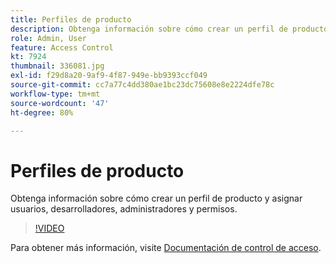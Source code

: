 ```yaml
---
title: Perfiles de producto
description: Obtenga información sobre cómo crear un perfil de producto y asignar usuarios, desarrolladores, administradores y permisos.
role: Admin, User
feature: Access Control
kt: 7924
thumbnail: 336081.jpg
exl-id: f29d8a20-9af9-4f87-949e-bb9393ccf049
source-git-commit: cc7a77c4dd380ae1bc23dc75608e8e2224dfe78c
workflow-type: tm+mt
source-wordcount: '47'
ht-degree: 80%

---
```


# Perfiles de producto

Obtenga información sobre cómo crear un perfil de producto y asignar usuarios, desarrolladores, administradores y permisos.

>[!VIDEO](https://video.tv.adobe.com/v/336081?quality=12&learn=on)

Para obtener más información, visite [Documentación de control de acceso](https://experienceleague.adobe.com/docs/experience-platform/access-control/home.html?lang=es).